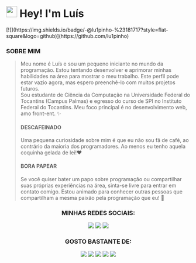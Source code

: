 
<h1><img src="https://emojis.slackmojis.com/emojis/images/1643514812/8270/blob-dance.gif?1643514812" width="30"/> Hey! I'm Luís </h1>
[![](https://img.shields.io/badge/-@lu1pinho-%23181717?style=flat-square&logo=github)](https://github.com/lu1pinho)

### SOBRE MIM
> Meu nome é Luís e sou um pequeno iniciante no mundo da programação. Estou tentando desenvolver e aprimorar minhas habilidades na área para mostrar o meu trabalho. Este perfil pode estar vazio agora, mas espero preenchê-lo com muitos projetos futuros. <br> Sou estudante de Ciência da Computação na Universidade Federal do Tocantins (Campus Palmas) e egresso do curso de SPI no Instituto Federal do Tocantins. Meu foco principal é no desenvolvimento web, amo front-ent. ✨<br> 
>#### DESCAFEINADO 
>Uma pequena curiosidade sobre mim é que eu não sou fã de café, ao contrário da maioria dos programadores. Ao menos eu tenho aquela coquinha gelada de lei!❤️ 
>#### BORA PAPEAR
>Se você quiser bater um papo sobre programação ou compartilhar suas próprias experiências na área, sinta-se livre para entrar em contato comigo. Estou animado para conhecer outras pessoas que compartilham a mesma paixão pela programação que eu! 🚀

<div align="center">
  <h3>MINHAS REDES SOCIAIS:</h3>
  <a href="https://github.com/lu1pinho"><img src="https://img.shields.io/badge/GitHub-000011?style=for-the-badge&logo=github&logoColor=white"></a>
  <a href="https://instagram.com/luiscripts"><img src="https://img.shields.io/badge/Instagram-000011?style=for-the-badge&logo=instagram&logoColor=white"></a>
  <a href="https://t.me/lu1pinho"><img src="https://img.shields.io/badge/Telegram-000011?style=for-the-badge&logo=telegram&logoColor=white"></a>
</div>

<div align="center">
    <h3>GOSTO BASTANTE DE:</h3>
    <img src="https://img.shields.io/badge/HTML5-019?style=for-the-badge&logo=html5&logoColor=white">
    <img src="https://img.shields.io/badge/CSS3-019?style=for-the-badge&logo=css3&logoColor=white">
    <img src="https://img.shields.io/badge/Java-019?style=for-the-badge&logo=openjdk&logoColor=white">
    <img src="https://img.shields.io/badge/Figma-019?style=for-the-badge&logo=figma&logoColor=white">
    <img src="https://img.shields.io/badge/Adobe%20XD-019?style=for-the-badge&logo=Adobe%20XD&logoColor=white">
</div>



